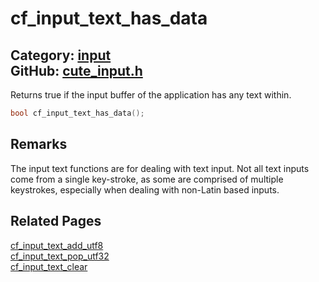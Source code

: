 [](../header.md ':include')

# cf_input_text_has_data

Category: [input](/api_reference?id=input)  
GitHub: [cute_input.h](https://github.com/RandyGaul/cute_framework/blob/master/include/cute_input.h)  
---

Returns true if the input buffer of the application has any text within.

```cpp
bool cf_input_text_has_data();
```

## Remarks

The input text functions are for dealing with text input. Not all text inputs come from a single key-stroke, as some are comprised of
multiple keystrokes, especially when dealing with non-Latin based inputs.

## Related Pages

[cf_input_text_add_utf8](/input/cf_input_text_add_utf8.md)  
[cf_input_text_pop_utf32](/input/cf_input_text_pop_utf32.md)  
[cf_input_text_clear](/input/cf_input_text_clear.md)  
